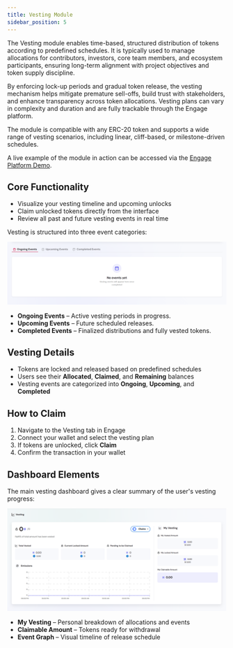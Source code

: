 ```yaml
---
title: Vesting Module
sidebar_position: 5
---
```


The Vesting module enables time-based, structured distribution of tokens according to predefined schedules. It is typically used to manage allocations for contributors, investors, core team members, and ecosystem participants, ensuring long-term alignment with project objectives and token supply discipline.

By enforcing lock-up periods and gradual token release, the vesting mechanism helps mitigate premature sell-offs, build trust with stakeholders, and enhance transparency across token allocations. Vesting plans can vary in complexity and duration and are fully trackable through the Engage platform.

The module is compatible with any ERC-20 token and supports a wide range of vesting scenarios, including linear, cliff-based, or milestone-driven schedules.

A live example of the module in action can be accessed via the [Engage Platform Demo](https://sharingblock-engage.defactor.dev/vesting).

## Core Functionality

- Visualize your vesting timeline and upcoming unlocks
- Claim unlocked tokens directly from the interface
- Review all past and future vesting events in real time

Vesting is structured into three event categories:

![Vesting Events Tab](../../../static/img/front-end/vesting-events.png)

- **Ongoing Events** – Active vesting periods in progress.
- **Upcoming Events** – Future scheduled releases.
- **Completed Events** – Finalized distributions and fully vested tokens.

## Vesting Details

- Tokens are locked and released based on predefined schedules
- Users see their **Allocated**, **Claimed**, and **Remaining** balances
- Vesting events are categorized into **Ongoing**, **Upcoming**, and **Completed**

## How to Claim

1. Navigate to the Vesting tab in Engage
2. Connect your wallet and select the vesting plan
3. If tokens are unlocked, click **Claim**
4. Confirm the transaction in your wallet

## Dashboard Elements

The main vesting dashboard gives a clear summary of the user's vesting progress:

![Vesting Dashboard](../../../static/img/front-end/vesting-dashboard.png)

- **My Vesting** – Personal breakdown of allocations and events
- **Claimable Amount** – Tokens ready for withdrawal
- **Event Graph** – Visual timeline of release schedule
